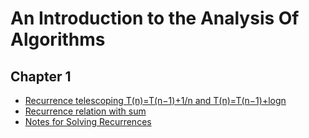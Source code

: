 
# An Introduction to the Analysis Of Algorithms 

## Chapter 1 
* [Recurrence telescoping T(n)=T(n−1)+1/n and T(n)=T(n−1)+logn](https://math.stackexchange.com/questions/158791/recurrence-telescoping-tn-tn-1-1-n-and-tn-tn-1-log-n)
* [Recurrence relation with sum](https://cs.stackexchange.com/questions/10625/recurrence-relation-with-sum)
* [Notes for Solving Recurrences](http://jeffe.cs.illinois.edu/teaching/algorithms/notes/99-recurrences.pdf)
